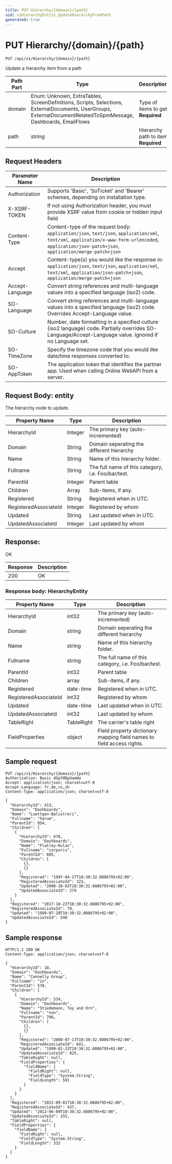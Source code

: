 ```yaml
---
title: PUT Hierarchy/{domain}/{path}
uid: v1HierarchyEntity_UpdateHierarchyFromPath
generated: true
---
```


# PUT Hierarchy/{domain}/{path}

```http
PUT /api/v1/Hierarchy/{domain}/{path}
```

Update a hierarchy item from a path






| Path Part | Type | Description |
|-----------|------|-------------|
| domain | Enum: Unknown, ExtraTables, ScreenDefinitions, Scripts, Selections, ExternalDocuments, UserGroups, ExternalDocumentRelatedToSpmMessage, Dashboards, EmailFlows | Type of items to get **Required** |
| path | string | Hierarchy path to item **Required** |



## Request Headers

| Parameter Name | Description |
|----------------|-------------|
| Authorization  | Supports 'Basic', 'SoTicket' and 'Bearer' schemes, depending on installation type. |
| X-XSRF-TOKEN   | If not using Authorization header, you must provide XSRF value from cookie or hidden input field |
| Content-Type | Content-type of the request body: `application/json`, `text/json`, `application/xml`, `text/xml`, `application/x-www-form-urlencoded`, `application/json-patch+json`, `application/merge-patch+json` |
| Accept         | Content-type(s) you would like the response in: `application/json`, `text/json`, `application/xml`, `text/xml`, `application/json-patch+json`, `application/merge-patch+json` |
| Accept-Language | Convert string references and multi-language values into a specified language (iso2) code. |
| SO-Language | Convert string references and multi-language values into a specified language (iso2) code. Overrides Accept-Language value. |
| SO-Culture | Number, date formatting in a specified culture (iso2 language) code. Partially overrides SO-Language/Accept-Language value. Ignored if no Language set. |
| SO-TimeZone | Specify the timezone code that you would like date/time responses converted to. |
| SO-AppToken | The application token that identifies the partner app. Used when calling Online WebAPI from a server. |

## Request Body: entity 

The hierarchy node to update. 

| Property Name | Type |  Description |
|----------------|------|--------------|
| HierarchyId | Integer | The primary key (auto-incremented) |
| Domain | String | Domain seperating the different hierarchy |
| Name | String | Name of this hierarchy folder. |
| Fullname | String | The full name of this category, i.e. Foo/bar/test. |
| ParentId | Integer | Parent table |
| Children | Array | Sub-items, if any. |
| Registered | String | Registered when  in UTC. |
| RegisteredAssociateId | Integer | Registered by whom |
| Updated | String | Last updated when  in UTC. |
| UpdatedAssociateId | Integer | Last updated by whom |

## Response:

OK

| Response | Description |
|----------------|-------------|
| 200 | OK |

### Response body: HierarchyEntity

| Property Name | Type |  Description |
|----------------|------|--------------|
| HierarchyId | int32 | The primary key (auto-incremented) |
| Domain | string | Domain seperating the different hierarchy |
| Name | string | Name of this hierarchy folder. |
| Fullname | string | The full name of this category, i.e. Foo/bar/test. |
| ParentId | int32 | Parent table |
| Children | array | Sub-items, if any. |
| Registered | date-time | Registered when  in UTC. |
| RegisteredAssociateId | int32 | Registered by whom |
| Updated | date-time | Last updated when  in UTC. |
| UpdatedAssociateId | int32 | Last updated by whom |
| TableRight | TableRight | The carrier's table right |
| FieldProperties | object | Field property dictionary mapping field names to field access rights. |

## Sample request

```http!
PUT /api/v1/Hierarchy/{domain}/{path}
Authorization: Basic dGplMDpUamUw
Accept: application/json; charset=utf-8
Accept-Language: fr,de,ru,zh
Content-Type: application/json; charset=utf-8

{
  "HierarchyId": 413,
  "Domain": "Dashboards",
  "Name": "Luettgen-Balistreri",
  "Fullname": "harum",
  "ParentId": 854,
  "Children": [
    {
      "HierarchyId": 678,
      "Domain": "Dashboards",
      "Name": "Flatley-Kulas",
      "Fullname": "corporis",
      "ParentId": 605,
      "Children": [
        {},
        {}
      ],
      "Registered": "1997-04-17T10:30:32.0886795+02:00",
      "RegisteredAssociateId": 123,
      "Updated": "2008-10-03T10:30:32.0886795+02:00",
      "UpdatedAssociateId": 279
    }
  ],
  "Registered": "2017-10-22T10:30:32.0886795+02:00",
  "RegisteredAssociateId": 78,
  "Updated": "1999-07-28T10:30:32.0886795+02:00",
  "UpdatedAssociateId": 540
}
```

## Sample response

```http_
HTTP/1.1 200 OK
Content-Type: application/json; charset=utf-8

{
  "HierarchyId": 18,
  "Domain": "Dashboards",
  "Name": "Connelly Group",
  "Fullname": "in",
  "ParentId": 578,
  "Children": [
    {
      "HierarchyId": 534,
      "Domain": "Dashboards",
      "Name": "Stiedemann, Toy and Orn",
      "Fullname": "non",
      "ParentId": 796,
      "Children": [
        {},
        {}
      ],
      "Registered": "2008-07-13T10:30:32.0886795+02:00",
      "RegisteredAssociateId": 641,
      "Updated": "1999-01-23T10:30:32.0886795+01:00",
      "UpdatedAssociateId": 825,
      "TableRight": null,
      "FieldProperties": {
        "fieldName": {
          "FieldRight": null,
          "FieldType": "System.String",
          "FieldLength": 591
        }
      }
    }
  ],
  "Registered": "2022-09-01T10:30:32.0886795+02:00",
  "RegisteredAssociateId": 437,
  "Updated": "2012-06-09T10:30:32.0886795+02:00",
  "UpdatedAssociateId": 155,
  "TableRight": null,
  "FieldProperties": {
    "fieldName": {
      "FieldRight": null,
      "FieldType": "System.String",
      "FieldLength": 332
    }
  }
}
```